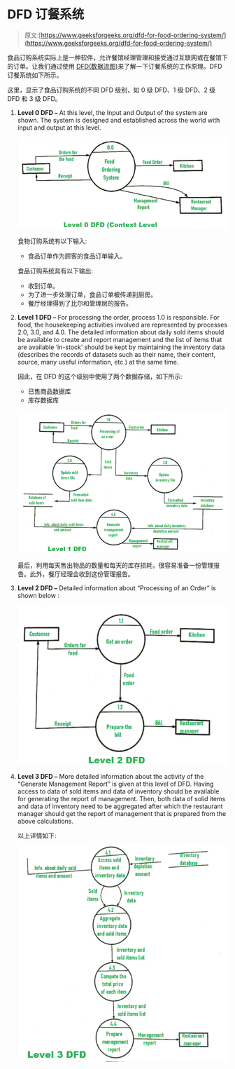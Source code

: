 # DFD 订餐系统

> 原文:[https://www.geeksforgeeks.org/dfd-for-food-ordering-system/](https://www.geeksforgeeks.org/dfd-for-food-ordering-system/)

食品订购系统实际上是一种软件，允许餐馆经理管理和接受通过互联网或在餐馆下的订单。让我们通过使用 [DFD(数据流图)](https://www.geeksforgeeks.org/levels-in-data-flow-diagrams-dfd/)来了解一下订餐系统的工作原理。DFD 订餐系统如下所示。

这里，显示了食品订购系统的不同 DFD 级别，如 0 级 DFD、1 级 DFD、2 级 DFD 和 3 级 DFD。

1.  **Level 0 DFD –**
    At this level, the Input and Output of the system are shown. The system is designed and established across the world with input and output at this level.

    ![](img/d8160b9b8f3e64f5135b9f2842e788b7.png)

    食物订购系统有以下输入:

    *   食品订单作为顾客的食品订单输入。

    食品订购系统具有以下输出:

    *   收到订单。
    *   为了进一步处理订单，食品订单被传递到厨房。
    *   餐厅经理得到了比尔和管理层的报告。
2.  **Level 1 DFD –**
    For processing the order, process 1.0 is responsible. For food, the housekeeping activities involved are represented by processes 2.0, 3.0, and 4.0\. The detailed information about daily sold items should be available to create and report management and the list of items that are available ‘in-stock’ should be kept by maintaining the inventory data (describes the records of datasets such as their name, their content, source, many useful information, etc.) at the same time.

    因此，在 DFD 的这个级别中使用了两个数据存储，如下所示:

    *   已售商品数据库
    *   库存数据库

    ![](img/311846de7746c87aa34ab6458d6de9db.png)

    最后，利用每天售出物品的数量和每天的库存损耗，很容易准备一份管理报告。此外，餐厅经理会收到这份管理报告。

3.  **Level 2 DFD –**
    Detailed information about “Processing of an Order” is shown below :

    ![](img/d785e926a34593d63acceb8d6f1691f3.png)

4.  **Level 3 DFD –**
    More detailed information about the activity of the “Generate Management Report” is given at this level of DFD. Having access to data of sold items and data of inventory should be available for generating the report of management. Then, both data of solid items and data of inventory need to be aggregated after which the restaurant manager should get the report of management that is prepared from the above calculations.

    以上详情如下:

    ![](img/ca6355784ba26f0dcc12104609ff7842.png)